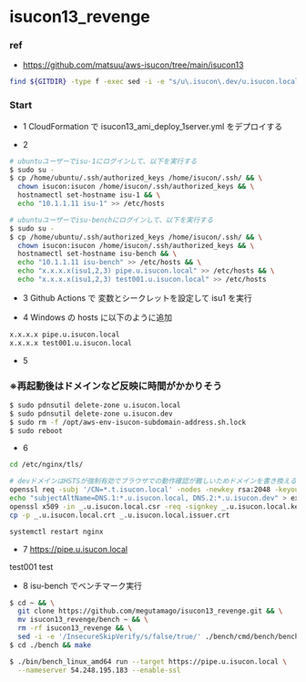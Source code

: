 # isucon13_revenge

### ref

- https://github.com/matsuu/aws-isucon/tree/main/isucon13

```bash
find ${GITDIR} -type f -exec sed -i -e "s/u\.isucon\.dev/u.isucon.local/g" {} +
```

### Start

- 1 CloudFormation で isucon13_ami_deploy_1server.yml をデプロイする

- 2

```bash
# ubuntuユーザーでisu-1にログインして、以下を実行する
$ sudo su -
$ cp /home/ubuntu/.ssh/authorized_keys /home/isucon/.ssh/ && \
  chown isucon:isucon /home/isucon/.ssh/authorized_keys && \
  hostnamectl set-hostname isu-1 && \
  echo "10.1.1.11 isu-1" >> /etc/hosts

# ubuntuユーザーでisu-benchにログインして、以下を実行する
$ sudo su -
$ cp /home/ubuntu/.ssh/authorized_keys /home/isucon/.ssh/ && \
  chown isucon:isucon /home/isucon/.ssh/authorized_keys && \
  hostnamectl set-hostname isu-bench && \
  echo "10.1.1.11 isu-bench" >> /etc/hosts && \
  echo "x.x.x.x(isu1,2,3) pipe.u.isucon.local" >> /etc/hosts && \
  echo "x.x.x.x(isu1,2,3) test001.u.isucon.local" >> /etc/hosts
```

- 3 Github Actions で 変数とシークレットを設定して isu1 を実行

- 4 Windows の hosts に以下のように追加

```bash
x.x.x.x pipe.u.isucon.local
x.x.x.x test001.u.isucon.local
```

- 5

### ※再起動後はドメインなど反映に時間がかかりそう

```bash
$ sudo pdnsutil delete-zone u.isucon.local
$ sudo pdnsutil delete-zone u.isucon.dev
$ sudo rm -f /opt/aws-env-isucon-subdomain-address.sh.lock
$ sudo reboot
```

- 6

```bash
cd /etc/nginx/tls/

# devドメインはHSTSが強制有効でブラウザでの動作確認が難しいためドメインを書き換える
openssl req -subj '/CN=*.t.isucon.local' -nodes -newkey rsa:2048 -keyout _.u.isucon.local.key -out _.u.isucon.local.csr
echo "subjectAltName=DNS.1:*.u.isucon.local, DNS.2:*.u.isucon.dev" > extfile.txt
openssl x509 -in _.u.isucon.local.csr -req -signkey _.u.isucon.local.key -sha256 -days 3650 -out _.u.isucon.local.crt -extfile extfile.txt
cp -p _.u.isucon.local.crt _.u.isucon.local.issuer.crt

systemctl restart nginx
```

- 7 https://pipe.u.isucon.local

test001 test

- 8 isu-bench でベンチマーク実行

```bash
$ cd ~ && \
  git clone https://github.com/megutamago/isucon13_revenge.git && \
  mv isucon13_revenge/bench ~ && \
  rm -rf isucon13_revenge && \
  sed -i -e '/InsecureSkipVerify/s/false/true/' ./bench/cmd/bench/benchmarker.go ./bench/cmd/bench/bench.go
$ cd ./bench && make

$ ./bin/bench_linux_amd64 run --target https://pipe.u.isucon.local \
  --nameserver 54.248.195.183 --enable-ssl
```
